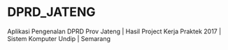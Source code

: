 # DPRD_JATENG
Aplikasi Pengenalan DPRD Prov Jateng | Hasil Project Kerja Praktek 2017 | Sistem Komputer Undip | Semarang

